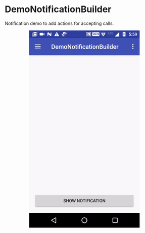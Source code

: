 # DemoNotificationBuilder

Notification demo to add actions for accepting calls.


<p align="center">
  <img src="https://github.com/amitrai98/DemoNotificationBuilder/blob/master/notificationbuilder.gif?raw=true" width="350"/>
</p>

